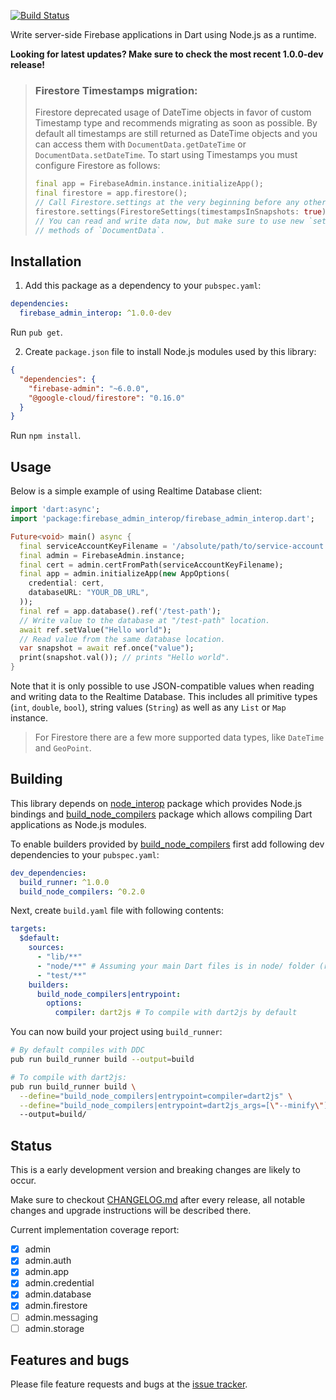 [![Build Status](https://travis-ci.org/pulyaevskiy/firebase-admin-interop.svg?branch=master)](https://travis-ci.org/pulyaevskiy/firebase-admin-interop)

Write server-side Firebase applications in Dart using Node.js as a runtime.

**Looking for latest updates? Make sure to check the most recent 1.0.0-dev release!**

> ### Firestore Timestamps migration:
> Firestore deprecated usage of DateTime objects in favor of custom Timestamp type and recommends
> migrating as soon as possible.
> By default all timestamps are still returned as DateTime objects and you can access them with
> `DocumentData.getDateTime` or `DocumentData.setDateTime`.
> To start using Timestamps you must configure Firestore as follows:
>
> ```dart
> final app = FirebaseAdmin.instance.initializeApp();
> final firestore = app.firestore();
> // Call Firestore.settings at the very beginning before any other calls:
> firestore.settings(FirestoreSettings(timestampsInSnapshots: true));
> // You can read and write data now, but make sure to use new `setTimestamp` and `getTimestamp`
> // methods of `DocumentData`.
> ```

## Installation

1. Add this package as a dependency to your `pubspec.yaml`:

```yaml
dependencies:
  firebase_admin_interop: ^1.0.0-dev
```

Run `pub get`.

2. Create `package.json` file to install Node.js modules used by this library:

```json
{
  "dependencies": {
    "firebase-admin": "~6.0.0",
    "@google-cloud/firestore": "0.16.0"
  }
}
```

Run `npm install`.

## Usage

Below is a simple example of using Realtime Database client:

```dart
import 'dart:async';
import 'package:firebase_admin_interop/firebase_admin_interop.dart';

Future<void> main() async {
  final serviceAccountKeyFilename = '/absolute/path/to/service-account.json';
  final admin = FirebaseAdmin.instance;
  final cert = admin.certFromPath(serviceAccountKeyFilename);
  final app = admin.initializeApp(new AppOptions(
    credential: cert,
    databaseURL: "YOUR_DB_URL",
  ));
  final ref = app.database().ref('/test-path');
  // Write value to the database at "/test-path" location.
  await ref.setValue("Hello world");
  // Read value from the same database location.
  var snapshot = await ref.once("value");
  print(snapshot.val()); // prints "Hello world".
}

```

Note that it is only possible to use JSON-compatible values when reading
and writing data to the Realtime Database. This includes all primitive
types (`int`, `double`, `bool`), string values (`String`) as well as
any `List` or `Map` instance.

> For Firestore there are a few more supported data types, like `DateTime`
> and `GeoPoint`.

## Building

This library depends on [node_interop][] package which provides Node.js
bindings and [build_node_compilers][] package which allows compiling
Dart applications as Node.js modules.

[node_interop]: https://pub.dartlang.org/packages/node_interop
[build_node_compilers]: https://pub.dartlang.org/packages/build_node_compilers

To enable builders provided by [build_node_compilers][] first add following
dev dependencies to your `pubspec.yaml`:

```yaml
dev_dependencies:
  build_runner: ^1.0.0
  build_node_compilers: ^0.2.0
```

Next, create `build.yaml` file with following contents:

```yaml
targets:
  $default:
    sources:
      - "lib/**"
      - "node/**" # Assuming your main Dart files is in node/ folder (recommended).
      - "test/**"
    builders:
      build_node_compilers|entrypoint:
        options:
          compiler: dart2js # To compile with dart2js by default
```

You can now build your project using `build_runner`:

```bash
# By default compiles with DDC
pub run build_runner build --output=build

# To compile with dart2js:
pub run build_runner build \
  --define="build_node_compilers|entrypoint=compiler=dart2js" \
  --define="build_node_compilers|entrypoint=dart2js_args=[\"--minify\"]" \ # optional, minifies resulting code
  --output=build/
```

## Status

This is a early development version and breaking changes are likely to occur.

Make sure to checkout [CHANGELOG.md](https://github.com/pulyaevskiy/firebase-admin-interop/blob/master/CHANGELOG.md)
after every release, all notable changes and upgrade instructions will
be described there.

Current implementation coverage report:

- [x] admin
- [x] admin.auth
- [x] admin.app
- [x] admin.credential
- [x] admin.database
- [x] admin.firestore
- [ ] admin.messaging
- [ ] admin.storage

## Features and bugs

Please file feature requests and bugs at the [issue tracker][tracker].

[tracker]: https://github.com/pulyaevskiy/firebase-admin-interop/issues
